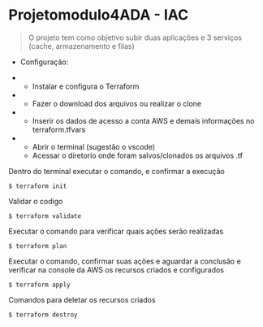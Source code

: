 # Projetomodulo4ADA - IAC 
> O projeto tem como objetivo subir duas aplicações e 3 serviços (cache, armazenamento e filas)
>
- Configuração:
- - Instalar e configura o Terraform
  
- - Fazer o download dos arquivos ou realizar o clone
- - Inserir os dados de acesso a conta AWS e demais informações no terraform.tfvars
    
- - Abrir o terminal (sugestão o vscode)
  - Acessar o diretorio onde foram salvos/clonados os arquivos .tf

Dentro do terminal executar o comando, e confirmar a execução

    $ terraform init

Validar o codigo

    $ terraform validate
    
Executar o comando para verificar quais ações serão realizadas

    $ terraform plan
    
Executar o comando, confirmar suas ações e aguardar a conclusão e verificar na console da AWS os recursos criados e configurados

    $ terraform apply
    
Comandos para deletar os recursos criados

    $ terraform destroy 
